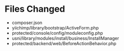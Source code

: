 # Files Changed #

* composer.json
* yiichimp/library/bootstrap/ActiveForm.php
* protected/console/config/moduleconfig.php
* usni/library/modules/install/business/InstallManager
* protected/backend/web/BeforeActionBehavior.php


